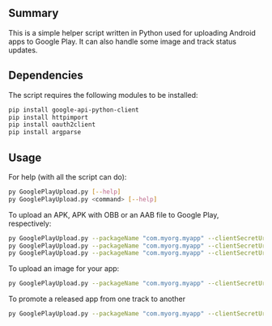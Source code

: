 ## Summary

This is a simple helper script written in Python used for uploading Android apps to Google Play. It can also handle some image and track status updates. 

## Dependencies

The script requires the following modules to be installed:

```bash
pip install google-api-python-client
pip install httpimport
pip install oauth2client
pip install argparse
```

## Usage

For help (with all the script can do):
```bash
py GooglePlayUpload.py [--help]
py GooglePlayUpload.py <command> [--help]
```


To upload an APK, APK with OBB or an AAB file to Google Play, respectively:
```bash
py GooglePlayUpload.py --packageName "com.myorg.myapp" --clientSecretUri filePathOrUrlToClientSecret.json uploadBuild --aabOrApkPath myApp.apk 
py GooglePlayUpload.py --packageName "com.myorg.myapp" --clientSecretUri filePathOrUrlToClientSecret.json uploadBuild --aabOrApkPath myApp.apk  --obbPath myApp.obb
py GooglePlayUpload.py --packageName "com.myorg.myapp" --clientSecretUri filePathOrUrlToClientSecret.jJson uploadBuild --aabOrApkPath myApp.aab
```

To upload an image for your app:
```bash
py GooglePlayUpload.py --packageName "com.myorg.myapp" --clientSecretUri filePathOrUrlToClientSecret.json uploadImage --imageType promoGraphic --imagePath myInfoGraphic.png
```

To promote a released app from one track to another
```bash
py GooglePlayUpload.py --packageName "com.myorg.myapp" --clientSecretUri filePathOrUrlToClientSecret.json --trackName 'internal' promoteTo --targetTrack 'alpha' --promoteStatus 'draft'
```
